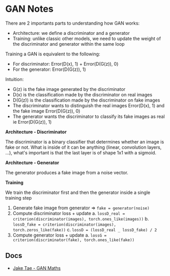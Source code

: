 # GAN Notes

There are 2 importants parts to understanding how GAN works:
- Architecture: we define a discriminator and a generator
- Training: unlike classic other models, we need to update the 
  weight of the discriminator and generator within the same loop

Training a GAN is equivalent to the following:
- For discriminator: Error(D(x), 1) + Error(D(G(z)), 0) 
- For the generator: Error(D(G(z)), 1)

Intuition:
- G(z) is the fake image generated by the discriminator
- D(x) is the classification made by the discriminator on real images
- D(G(z)) is the classification made by the discriminator on fake images
- The discriminator wants to distinguish the real images
  Error(D(x), 1) and the fake image Error(D(G(z)), 0)
- The generator wants the discriminator to classify its fake images 
  as real ie Error(D(G(z)), 1)

**Architecture - Discriminator**

The discriminator is a binary classifier that determines whether an 
image is fake or not. What is inside of it can be anything (linear, 
convolution layers, ...), what's important is that the last layer 
is of shape 1x1 with a sigmoid.

**Architecture - Generator**

The generator produces a fake image from a noise vector.


**Training**

We train the discriminator first and then the generator inside a 
single training step

1. Generate fake image from generator => `fake = generator(noise)`
2. Compute discriminator loss + update
    a. `lossD_real = criterion(discriminator(images), torch.ones_like(images))`
    b. `lossD_fake = criterion(discriminator(images), torch.zeros_like(fake))`
    c. `lossD = (lossD_real _ lossD_fake) / 2`
3. Compute generator loss + update
    a. `lossG = criterion(discriminator(fake), torch.ones_like(fake))`


## Docs

- [Jake Tae - GAN Maths](https://jaketae.github.io/study/gan-math/)

